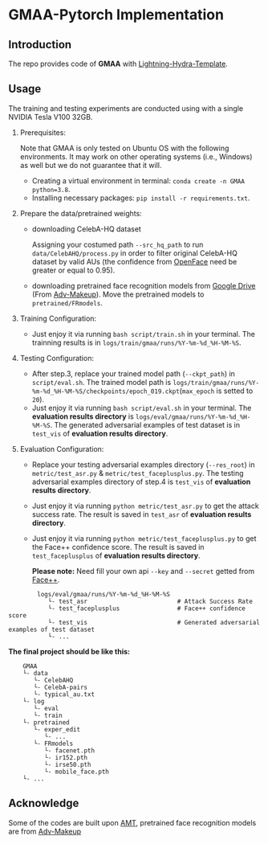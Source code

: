 # GMAA-Pytorch Implementation

## Introduction

The repo provides code of **GMAA** with [Lightning-Hydra-Template](https://github.com/ashleve/lightning-hydra-template).

## Usage

The training and testing experiments are conducted using with a single NVIDIA Tesla V100 32GB.

1. Prerequisites:

   Note that GMAA is only tested on Ubuntu OS with the following environments. It may work on other operating systems (i.e., Windows) as well but we do not guarantee that it will.
    + Creating a virtual environment in terminal: `conda create -n GMAA python=3.8`.
    + Installing necessary packages: `pip install -r requirements.txt`.

2. Prepare the data/pretrained weights:

    + downloading CelebA-HQ dataset 

      Assigning your costumed path `--src_hq_path` to run `data/CelebAHQ/process.py` in order to filter original CelebA-HQ dataset by valid AUs (the confidence from [OpenFace](https://github.com/TadasBaltrusaitis/OpenFace) need be greater or equal to 0.95).

    + downloading pretrained face recognition models from [Google Drive](https://drive.google.com/drive/folders/1G_2R_7XQhzzMQdEhph0ZI7dV4sGYjjzu?usp=sharing) (From [Adv-Makeup](https://github.com/TencentYoutuResearch/Adv-Makeup)).
      Move the pretrained models to `pretrained/FRmodels`.

3. Training Configuration:

    + Just enjoy it via running `bash script/train.sh` in your terminal. The trainning results is in `logs/train/gmaa/runs/%Y-%m-%d_%H-%M-%S`.

4. Testing Configuration: 

    + After step.3, replace your trained model path (`--ckpt_path`) in `script/eval.sh`. The trained model path is `logs/train/gmaa/runs/%Y-%m-%d_%H-%M-%S/checkpoints/epoch_019.ckpt`(`max_epoch` is setted to `20`).
    + Just enjoy it via running `bash script/eval.sh` in your terminal. The **evaluation results directory** is `logs/eval/gmaa/runs/%Y-%m-%d_%H-%M-%S`. The generated adversarial examples of test dataset is in `test_vis` of  **evaluation results directory**.

5. Evaluation Configuration:

    + Replace your testing adversarial examples directory (`--res_root`) in `metric/test_asr.py` & `metric/test_faceplusplus.py`. The testing adversarial examples directory of step.4 is `test_vis` of  **evaluation results directory**.
    
    + Just enjoy it via running `python metric/test_asr.py` to get the attack success rate. The result is saved in `test_asr` of  **evaluation results directory**.
    
    + Just enjoy it via running `python metric/test_faceplusplus.py` to get the Face++ confidence score. The result is saved in `test_faceplusplus` of  **evaluation results directory**. 
    
      **Please note:** Need fill your own api `--key` and `--secret` getted from [Face++](https://www.faceplusplus.com.cn/).
```shell
        logs/eval/gmaa/runs/%Y-%m-%d_%H-%M-%S
           └- test_asr                         # Attack Success Rate
           └- test_faceplusplus                # Face++ confidence score
           └- test_vis                         # Generated adversarial examples of test dataset
           └- ...
```

**The final project should be like this:**


```shell
    GMAA
    └- data
       └- CelebAHQ
       └- CelebA-pairs
       └- typical_au.txt
    └- log
       └- eval
       └- train
    └- pretrained
       └- exper_edit
          └- ...
       └- FRmodels
          └- facenet.pth
          └- ir152.pth
          └- irse50.pth
          └- mobile_face.pth
    └- ...
```

## Acknowledge

Some of the codes are built upon [AMT](https://github.com/CGCL-codes/AMT-GAN), pretrained face recognition models are from [Adv-Makeup](https://github.com/TencentYoutuResearch/Adv-Makeup)
